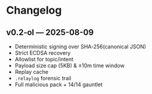# Changelog

## v0.2‑ol — 2025-08-09
- Deterministic signing over SHA‑256(canonical JSON)
- Strict ECDSA recovery
- Allowlist for topic/intent
- Payload size cap (5KB) & ±10m time window
- Replay cache
- `.relaylog` forensic trail
- Full malicious pack + 14/14 gauntlet
